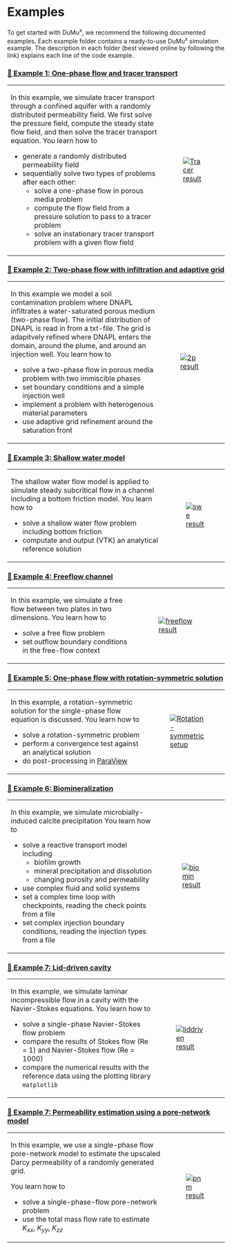# Examples

To get started with DuMu<sup>x</sup>, we recommend the following documented examples. Each example folder contains a ready-to-use DuMu<sup>x</sup> simulation example.
The description in each folder (best viewed online by following the link) explains each line of the code example.

### [:open_file_folder: Example 1: One-phase flow and tracer transport](1ptracer/README.md)

<table><tr><td>

In this example, we simulate tracer transport through a confined aquifer with a randomly distributed permeability field.
We first solve the pressure field, compute the steady state flow field, and then solve the tracer transport equation.
You learn how to

* generate a randomly distributed permeability field
* sequentially solve two types of problems after each other:
    * solve a one-phase flow in porous media problem
    * compute the flow field from a pressure solution to pass to a tracer problem
    * solve an instationary tracer transport problem with a given flow field

</td>
<td width="20%"><a href="1ptracer/README.md">
<figure><img src="1ptracer/img/xtracer.gif" alt="Tracer result"/></figure>
</a></td>
</tr></table>

### [:open_file_folder: Example 2: Two-phase flow with infiltration and adaptive grid](2pinfiltration/README.md)

<table><tr><td>

In this example we model a soil contamination problem where DNAPL infiltrates a water-saturated porous medium (two-phase flow).
The initial distribution of DNAPL is read in from a txt-file.
The grid is adapitvely refined where DNAPL enters the domain, around the plume, and around an injection well.
You learn how to

* solve a two-phase flow in porous media problem with two immiscible phases
* set boundary conditions and a simple injection well
* implement a problem with heterogenous material parameters
* use adaptive grid refinement around the saturation front

</td>
<td width="30%"><a href="2pinfiltration/README.md">
<figure><img src="2pinfiltration/img/test_2p_pointsource_adaptive.png" alt="2p result"/></figure>
</a></td>
</tr></table>

### [:open_file_folder: Example 3: Shallow water model](shallowwaterfriction/README.md)

<table><tr><td>

The shallow water flow model is applied to simulate steady subcritical flow in a channel including a bottom friction model.
You learn how to

* solve a shallow water flow problem including bottom friction
* computate and output (VTK) an analytical reference solution

</td>
<td width="20%"><a href="shallowwaterfriction/README.md">
<figure><img src="shallowwaterfriction/img/swe_result.png" alt="swe result"/></figure></td>
</a></td>
</tr></table>

### [:open_file_folder: Example 4: Freeflow channel](freeflowchannel/README.md)

<table><tr><td>

In this example, we simulate a free flow between two plates in two dimensions.
You learn how to

* solve a free flow problem
* set outflow boundary conditions in the free-flow context

</td>
<td width="40%"><a href="freeflowchannel/README.md">
<figure><img src="freeflowchannel/img/setup.png" alt="freeflow result"/></figure></td>
</a></td>
</tr></table>

### [:open_file_folder: Example 5: One-phase flow with rotation-symmetric solution](1protationsymmetry/README.md)

<table><tr><td>

In this example, a rotation-symmetric solution for the single-phase flow equation is discussed.
You learn how to

* solve a rotation-symmetric problem
* perform a convergence test against an analytical solution
* do post-processing in [ParaView](https://www.paraview.org/)

</td>
<td width="30%"><a href="1protationsymmetry/README.md">
<figure><img src="1protationsymmetry/img/setup.svg" alt="Rotation-symmetric setup"/></figure></td>
</a></td>
</tr></table>

### [:open_file_folder: Example 6: Biomineralization](biomineralization/README.md)

<table><tr><td>

In this example, we simulate microbially-induced calcite precipitation
You learn how to

* solve a reactive transport model including
    * biofilm growth
    * mineral precipitation and dissolution
    * changing porosity and permeability
* use complex fluid and solid systems
* set a complex time loop with checkpoints, reading the check points from a file
* set complex injection boundary conditions, reading the injection types from a file

</td>
<td width="20%"><a href="biomineralization/README.md">
<figure><img src="biomineralization/img/pore_scale_w_processes_named.png" alt="biomin result"/></figure></td>
</a></td>
</tr></table>

### [:open_file_folder: Example 7: Lid-driven cavity](liddrivencavity/README.md)

<table><tr><td>

In this example, we simulate laminar incompressible flow in a cavity with the Navier-Stokes equations.
You learn how to

* solve a single-phase Navier-Stokes flow problem
* compare the results of Stokes flow (Re = 1) and Navier-Stokes flow (Re = 1000)
* compare the numerical results with the reference data using the plotting library `matplotlib`

</td>
<td width="20%"><a href="liddrivencavity/README.md">
<figure><img src="liddrivencavity/img/setup.png" alt="liddriven result"/></figure></td>
</a></td>
</tr></table>

### [:open_file_folder: Example 7: Permeability estimation using a pore-network model](porenetwork_upscaling/README.md)

<table><tr><td>

In this example, we use a single-phase flow pore-network model to estimate the upscaled Darcy permeability of a randomly
generated grid.

You learn how to

* solve a single-phase-flow pore-network problem
* use the total mass flow rate to estimate $`K_{xx}`$, $`K_{yy}`$, $`K_{zz}`$

</td>
<td width="20%"><a href="liddrivencavity/README.md">
<figure><img src="porenetwork_upscaling/img/result.png" alt="pnm result"/></figure></td>
</a></td>
</tr></table>
